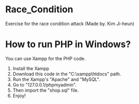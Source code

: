 # Race_Condition
Exercise for the race condition attack (Made by. Kim Ji-heun)

# How to run PHP in Windows?
You can use Xampp for the PHP code.
1. Install the Xampp
2. Download this code in the "C:\xampp\htdocs" path.
3. Run the Xampp's "Apache" and "MySQL".
4. Go to "127.0.0.1/phpmyadmin".
5. Then import the "shop.sql" file.
6. Enjoy!
